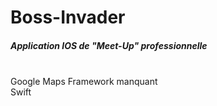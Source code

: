 # Boss-Invader

<h5>Application IOS de "Meet-Up" professionnelle</h5>
</br>
Google Maps Framework manquant
</br>
Swift

